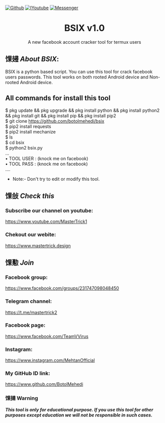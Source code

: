 [![Github](https://img.shields.io/badge/Github-BOTOL--MEHEDI-green?style=flat-square&logo=github)](https://github.com/botolmehedi)
[![IYoutube](https://img.shields.io/badge/YOUTUBE-%40mastertrick1-red?style=flat-square&logo=youtube)](https://www.youtube.com/mastertrick1)
[![Messenger](https://img.shields.io/badge/Chat-Messenger-blue?style=flat-square&logo=messenger)](https://www.facebook.com/groups/231747098048450)

<h1 align="center">BSIX v1.0</h1>
<p align="center">
      A new facebook account cracker tool for termux users
</p>

## 馃攳 ***About BSIX***:

BSIX is a python based script. You can use this tool for crack facebook users passwords. This tool works on both rooted Android device and Non-rooted Android device.

## All commands for install this tool
$ pkg update && pkg upgrade && pkg install python && pkg install python2 && pkg install git && pkg install pip && pkg install pip2
<br/>
$ git clone https://github.com/botolmehedi/bsix
<br/>
$ pip2 install requests
<br/>
$ pip2 install mechanize
<br/>
$ ls
<br/>
$ cd bsix
<br/>
$ python2 bsix.py
<br/>
...
<br/>
• TOOL USER : (knock me on facebook)
<br/>
• TOOL PASS : (knock me on facebook)
<br/>
....
<br/>

* Note:- Don't try to edit or modify this tool.

## 馃敆 ***Check this***

### Subscribe our channel on youtube:
https://www.youtube.com/MasterTrick1

### Chekout our webite:
https://www.mastertrick.design

## 馃懃 ***Join***

### Facebook group: 
https://www.facebook.com/groups/231747098048450

### Telegram channel:
https://t.me/mastertrick2

### Facebook page:
https://www.facebook.com/TeamVVirus

### Instagram: 
https://www.instagram.com/MehtanOfficial

### My GitHub ID link:
https://www.github.com/BotolMehedi

### 馃摙 Warning

***This tool is only for educational purpose. If you use this tool for other purposes except education we will not be responsible in such cases.***

